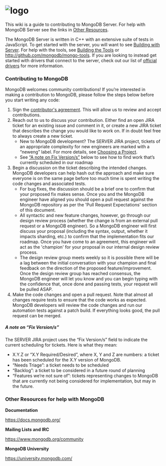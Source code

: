 # ![logo](https://media.mongodb.org/mongodb-logo-web-tagline.png)

This wiki is a guide to contributing to MongoDB Server. For help with MongoDB Server see the links in [Other Resources](#other-resources-for-help-with-mongodb).

The MongoDB Server is written in C++ with an extensive suite of tests in JavaScript. To get started with the server, you will want to see [Building with Server](Build-Mongodb-From-Source). For help with the tools, see [Building the Tools](Build-Tools-From-Source) or http://github.com/mongodb/mongo-tools. If you are looking to instead get started with drivers that connect to the server, check out our list of [official drivers](https://docs.mongodb.org/ecosystem/drivers/) for more information.

### Contributing to MongoDB
MongoDB welcomes community contributions! If you’re interested in making a contribution to MongoDB, please follow the steps below before you start writing any code:

1. Sign the [contributor's agreement](http://www.mongodb.com/contributor). This will allow us to review and accept contributions.
2. Reach out to us to discuss your contribution. Either find an open JIRA ticket for an existing issue and comment in it, or create a new JIRA ticket that describes the change you would like to work on. If in doubt feel free to always create a new ticket.
    * New to MongoDB development? The SERVER JIRA project, tickets of an appropriate complexity for new engineers are marked with a “neweng” label. For more details, see [Choosing a Project](https://github.com/mongodb/mongo/wiki/Choose-A-Project).
    * See [“A note on Fix Version/s”](#a-note-on-fix-versions) below to see how to find work that’s currently scheduled in our roadmap
3. Begin a discussion on the ticket describing the intended changes. MongoDB developers can help hash out the approach and make sure everyone is on the same page before too much time is spent writing the code changes and associated tests.
    * For bug fixes, the discussion should be a brief one to confirm that your proposed fix makes
sense. Once you and the MongoDB engineer have aligned you should open a pull request against the
MongoDB repository as per the 'Pull Request Expectations' section of this document.
    * All syntactic and new feature changes, however, go through our design review process (whether
the change is from an external pull request or a MongoDB engineer). So a MongoDB engineer will first
discuss your proposal (including the syntax, output, whether it impacts sharding, etc.) to confirm
that the implementation fits our roadmap. Once you have come to an agreement, this engineer will
act as the 'champion' for your proposal in our internal design review process.
    * The design review group meets weekly so it is possible there will be a lag between the initial
conversation with your champion and final feedback on the direction of the proposed
feature/improvement. Once the design review group has reached consensus, the MongoDB engineer will
let you know and you can begin typing with the confidence that, once done and passing tests,
your request will be pulled ASAP.
4. Make the code changes and open a pull request. Note that almost all changes require tests to ensure that the code works as expected. MongoDB developers will review the code changes and run our automation tests against a patch build. If everything looks good, the pull request can be merged.

##### A note on “Fix Version/s”
The SERVER JIRA project uses the “Fix Version/s” field to indicate the current scheduling for tickets. Here is what they mean:
- X.Y.Z or “X.Y Required/Desired”, where X, Y and Z are numbers: a ticket has been scheduled for the X.Y version of MongoDB.
- “Needs Triage”: a ticket needs to be scheduled
- “Backlog”: a ticket to be considered in a future round of planning
- “Features we’re not sure of”: tickets representing changes to MongoDB that are currently not being considered for implementation, but may in the future.

### Other Resources for help with MongoDB
**Documentation**

https://docs.mongodb.org/

**Mailing Lists and IRC**

https://www.mongodb.org/community

**MongoDB University**

https://university.mongodb.com/  